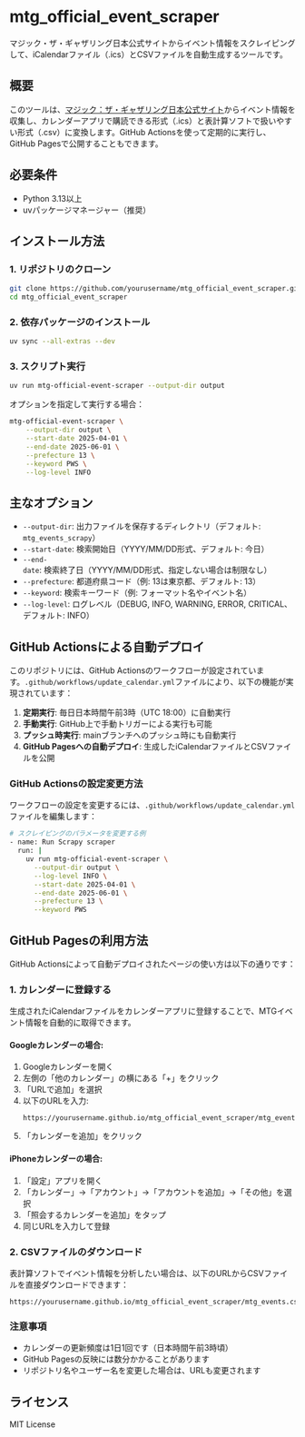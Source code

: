 # mtg_official_event_scraper

マジック・ザ・ギャザリング日本公式サイトからイベント情報をスクレイピングして、iCalendarファイル（.ics）とCSVファイルを自動生成するツールです。

## 概要

このツールは、[マジック：ザ・ギャザリング日本公式サイト](https://mtg-jp.com/events/)からイベント情報を収集し、カレンダーアプリで購読できる形式（.ics）と表計算ソフトで扱いやすい形式（.csv）に変換します。GitHub Actionsを使って定期的に実行し、GitHub Pagesで公開することもできます。

## 必要条件

- Python 3.13以上
- uvパッケージマネージャー（推奨）

## インストール方法

### 1. リポジトリのクローン

```bash
git clone https://github.com/yourusername/mtg_official_event_scraper.git
cd mtg_official_event_scraper
```

### 2. 依存パッケージのインストール


```bash
uv sync --all-extras --dev
```

### 3. スクリプト実行

```bash
uv run mtg-official-event-scraper --output-dir output
```

オプションを指定して実行する場合：
```bash
mtg-official-event-scraper \
    --output-dir output \
    --start-date 2025-04-01 \
    --end-date 2025-06-01 \
    --prefecture 13 \
    --keyword PWS \
    --log-level INFO
```

## 主なオプション

- `--output-dir`: 出力ファイルを保存するディレクトリ（デフォルト: `mtg_events_scrapy`）
- `--start-date`: 検索開始日（YYYY/MM/DD形式、デフォルト: 今日）
- `--end-date`: 検索終了日（YYYY/MM/DD形式、指定しない場合は制限なし）
- `--prefecture`: 都道府県コード（例: 13は東京都、デフォルト: 13）
- `--keyword`: 検索キーワード（例: フォーマット名やイベント名）
- `--log-level`: ログレベル（DEBUG, INFO, WARNING, ERROR, CRITICAL、デフォルト: INFO）

## GitHub Actionsによる自動デプロイ

このリポジトリには、GitHub Actionsのワークフローが設定されています。`.github/workflows/update_calendar.yml`ファイルにより、以下の機能が実現されています：

1. **定期実行**: 毎日日本時間午前3時（UTC 18:00）に自動実行
2. **手動実行**: GitHub上で手動トリガーによる実行も可能
3. **プッシュ時実行**: mainブランチへのプッシュ時にも自動実行
4. **GitHub Pagesへの自動デプロイ**: 生成したiCalendarファイルとCSVファイルを公開

### GitHub Actionsの設定変更方法

ワークフローの設定を変更するには、`.github/workflows/update_calendar.yml`ファイルを編集します：

```bash
# スクレイピングのパラメータを変更する例
- name: Run Scrapy scraper
  run: |
    uv run mtg-official-event-scraper \
      --output-dir output \
      --log-level INFO \
      --start-date 2025-04-01 \
      --end-date 2025-06-01 \
      --prefecture 13 \
      --keyword PWS
```

## GitHub Pagesの利用方法

GitHub Actionsによって自動デプロイされたページの使い方は以下の通りです：

### 1. カレンダーに登録する

生成されたiCalendarファイルをカレンダーアプリに登録することで、MTGイベント情報を自動的に取得できます。

#### Googleカレンダーの場合:
1. Googleカレンダーを開く
2. 左側の「他のカレンダー」の横にある「+」をクリック
3. 「URLで追加」を選択
4. 以下のURLを入力:
   ```
   https://yourusername.github.io/mtg_official_event_scraper/mtg_events.ics
   ```
5. 「カレンダーを追加」をクリック

#### iPhoneカレンダーの場合:
1. 「設定」アプリを開く
2. 「カレンダー」→「アカウント」→「アカウントを追加」→「その他」を選択
3. 「照会するカレンダーを追加」をタップ
4. 同じURLを入力して登録

### 2. CSVファイルのダウンロード

表計算ソフトでイベント情報を分析したい場合は、以下のURLからCSVファイルを直接ダウンロードできます：

```
https://yourusername.github.io/mtg_official_event_scraper/mtg_events.csv
```

### 注意事項

- カレンダーの更新頻度は1日1回です（日本時間午前3時頃）
- GitHub Pagesの反映には数分かかることがあります
- リポジトリ名やユーザー名を変更した場合は、URLも変更されます

## ライセンス

MIT License